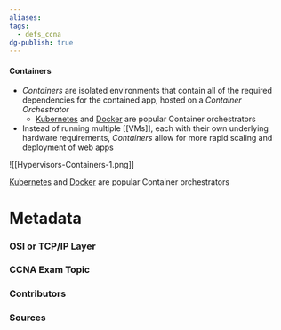```yaml
---
aliases: 
tags:
  - defs_ccna
dg-publish: true
---
```

#### Containers
- *Containers* are isolated environments that contain all of the required dependencies for the contained app, hosted on a *Container Orchestrator*
	- [Kubernetes](https://kubernetes.io/) and [Docker](https://www.docker.com/) are popular Container orchestrators
- Instead of running multiple [[VMs]], each with their own underlying hardware requirements, *Containers* allow for more rapid scaling and deployment of web apps

![[Hypervisors-Containers-1.png]]

[Kubernetes](https://kubernetes.io/) and [Docker](https://www.docker.com/) are popular Container orchestrators



# Metadata
### OSI or TCP/IP Layer

### CCNA Exam Topic

### Contributors

### Sources

